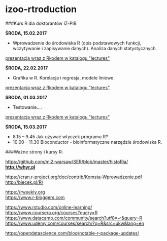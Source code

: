 # izoo-rtroduction
###Kurs R dla doktorantów IZ-PIB

**ŚRODA, 15.02.2017**
- Wprowadzenie do środowiska R (opis podstawowych funkcji, wczytywanie i zapisywanie danych). Analiza danych statystycznych.

[prezentacja wraz z Rkodem w katalogu "lectures"](https://cdn.rawgit.com/kzukowski/izoo-rtroduction/51b3eb4e/lectures/one.html)

**ŚRODA, 22.02.2017**
- Grafika w R. Korelacja i regresja, modele liniowe.

[prezentacja wraz z Rkodem w katalogu "lectures"](https://cdn.rawgit.com/kzukowski/izoo-rtroduction/51b3eb4e/lectures/two.html)

**ŚRODA, 01.03.2017**
- Testowanie....

[prezentacja wraz z Rkodem w katalogu "lectures"](https://cdn.rawgit.com/kzukowski/izoo-rtroduction/51b3eb4e/lectures/three.html)

**ŚRODA, 15.03.2017**
- 8.15 – 9.45	Jak używać wtyczek programu R?
- 10.00 – 11.30	Bioconductor - bioinformatyczne narzędzie środowiska R.

###Ważne strony i kursy R:

https://github.com/mi2-warsaw/SER/blob/master/histoRia/ <br />
**http://whyr.pl** <br />

https://cran.r-project.org/doc/contrib/Komsta-Wprowadzenie.pdf <br />
http://biecek.pl/R/ <br />

https://rweekly.org <br />
https://www.r-bloggers.com <br />

https://www.rstudio.com/online-learning/ <br />
https://www.coursera.org/courses?query=R <br />
https://www.datacamp.com/community/search?utf8=✓&query=R <br />
https://www.udemy.com/courses/search/?q=R&src=ukw&lang=en <br />

https://opendatascience.com/blog/notable-r-package-updates/ <br />



